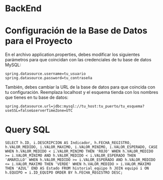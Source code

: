 # BackEnd

# Configuración de la Base de Datos para el Proyecto
En el archivo application.properties, debes modificar los siguientes parámetros para que coincidan con las credenciales de tu base de datos MySQL:
 
 `spring.datasource.username=tu_usuario
  spring.datasource.password=tu_contraseña`

También, debes cambiar la URL de la base de datos para que coincida con tu configuración. Reemplaza localhost y el esquema tienda con los nombres que tienes en tu base de datos:

 `spring.datasource.url=jdbc:mysql://tu_host:tu_puerto/tu_esquema?useSSL=false&serverTimeZone=UTC`

# Query SQL
 `SELECT
  h.ID,
  i.DESCRIPCION AS Indicador,
  h.FECHA_REGISTRO,
  h.VALOR_MEDIDO,
  i.VALOR_MAXIMO,
  i.VALOR_MINIMO,
  i.VALOR_ESPERADO,
  CASE
    WHEN h.VALOR_MEDIDO < i.VALOR_MINIMO THEN 'ROJO'
    WHEN h.VALOR_MEDIDO >= i.VALOR_MINIMO AND h.VALOR_MEDIDO < i.VALOR_ESPERADO THEN 'AMARILLO'
    WHEN h.VALOR_MEDIDO >= i.VALOR_ESPERADO AND h.VALOR_MEDIDO <= i.VALOR_MAXIMO THEN 'VERDE'
    WHEN h.VALOR_MEDIDO > i.VALOR_MAXIMO THEN 'AZUL'
  END AS Estado
FROM
  historial_equipo h
  JOIN equipo i ON h.EQUIPO = i.ID_EQUIPO
ORDER BY
  h.FECHA_REGISTRO DESC;`

